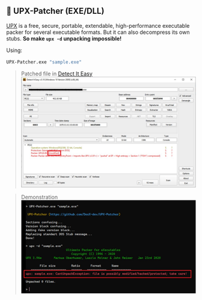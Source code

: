 ## 🦾 UPX-Patcher (EXE/DLL)
[UPX](https://upx.github.io/) is a free, secure, portable, extendable, high-performance executable packer for several executable formats. But it can also decompress its own stubs. **So make `upx -d` unpacking impossible!**

Using:
```cmd
UPX-Patcher.exe "sample.exe"
```

> Patched file in [Detect It Easy](https://github.com/horsicq/Detect-It-Easy)
![](die.jpg)

> Demonstration
![](cmd.jpg)